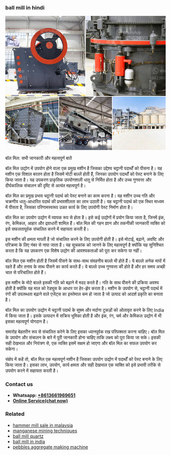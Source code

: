 <h3>ball mill in hindi</h3><img src='1706767806.jpg' alt=''><p>बॉल मिल: सभी जानकारी और महत्वपूर्ण बातें</p><p>बॉल मिल उद्योग में उपयोग होने वाला एक प्रमुख मशीन है जिसका उद्देश्य चट्टानी पदार्थों को पीसना है। यह मशीन एक विशाल बरतन होता है जिसमें मोटी बाल्लें होती हैं, जिनका उपयोग पदार्थों को पेस्ट बनाने के लिए किया जाता है। यह उपकरण प्राकृतिक उपयोगशाली धातु से निर्मित होता है और उच्च गुणवत्ता और दीर्घकालिक संचालन की दृष्टि से अत्यंत महत्वपूर्ण है।</p><p>बॉल मिल का प्रमुख प्रभाव चट्टानी पदार्थ को पेस्ट बनाने का काम करना है। यह मशीन उच्च गति और चक्रणीय धातु-आधारित पदार्थ की प्रभावशीलता का लाभ उठाती है। यह चट्टानी पदार्थ को एक स्थिर माध्यम में पीसता है, जिसका परिणामस्वरूप उन्नत कार्य के लिए उपयोगी पेस्ट निर्माण होता है।</p><p>बॉल मिल का उपयोग उद्योग में व्यापक रूप से होता है। इसे कई उद्योगों में प्रयोग किया जाता है, जिनमें इंक, रंग, केमिकल, आहार और द्रवाधारी शामिल हैं। बॉल मिल की गहन ज्ञान और तकनीकी जानकारी व्यक्ति को इसे सफलतापूर्वक संचालित करने में सहायता करती है।</p><p>इस मशीन की क्षमता मापती है जो संचालित करने के लिए उपयोगी होती है। इसे मोटाई, बढ़ाने, अवष्टि और परिक्रमा के लिए नंबर से नापा जाता है। यह सूचकांक को जानने के लिए महत्वपूर्ण है क्योंकि यह सुनिश्चित करता है कि यह उपकरण एक विशेष उद्योग की आवश्यकताओं को पूरा कर सकेगा या नहीं।</p><p>बॉल मिल एक मशीन होती है जिसमें पीसने के साथ-साथ संवहनीय बाल्ले भी होते हैं। ये बाल्ले अनेक मापों में रहते हैं और तनाव के साथ पीसने का कार्य करते हैं। ये बाल्ले उच्च गुणवत्ता की होते हैं और हर समय अच्छी चाल से परिचालित होते हैं।</p><p>इस मशीन के मोटे बाल्ले इसकी गति को बढ़ाने में मदद करते हैं। गति के साथ पीसने की प्रक्रिया अवश्य होती है क्योंकि यह माल को रेड्युस के आधार पर हेर-झेर करता है। मशीन के उपयोग से, चट्टानी पदार्थ में रंगों की उपलब्धता बढ़ाने वाले एजेंट्स का इस्तेमाल कम हो जाता है जो उत्पाद को आदर्श प्रकृति का बनाता है।</p><p>बॉल मिल का उपयोग उद्योग में चट्टानी पदार्थ के सुषम और मर्दाना टुकड़ों को ओलावृत करने के लिए India में किया जाता है। इसके उत्पादन में सक्रिय भूमिका होती है और इंक, रंग, चर्म और केमिकल उद्योग में भी इसका महत्वपूर्ण योगदान है।</p><p>समारोह बेहतरीन रूप से संचालित करेने के लिए इसका ध्यानपूर्वक रख परिपक्वता करना चाहिए। बॉल मिल के उपयोग और संचालन के बारे में पूरी जानकारी होना चाहिए ताकि लक्ष्य को पूरा किया जा सके। इसकी सही देखभाल और नियंत्रण से, एक व्यक्ति इसमें सक्षम हो जाएगा और बॉल मिल का सफल उपयोग कर सकेगा।</p><p>संक्षेप में कहें तो, बॉल मिल एक महत्वपूर्ण मशीन है जिसका उपयोग उद्योग में पदार्थों को पेस्ट बनाने के लिए किया जाता है। इसका लाभ, उपयोग, कार्य क्षमता और सही देखभाल एक व्यक्ति को इसे प्रभावी तरीके से उपयोग करने में सहायता करती है।</p><h3>Contact us</h3><ul><li><strong>Whatsapp:&nbsp;<a href="https://wa.me/8613661969651">+8613661969651</a></strong></li><li><a href="https://swt.shibang-china.com/?git&amp;zhl&amp;ball mill in hindi"><strong>Online Service(chat now)</strong></a></li></ul><h3>Related</h3><ul><li><a href='hammer mill sale in malaysia.md'>hammer mill sale in malaysia</a></li><li><a href='manganese mining techniques.md'>manganese mining techniques</a></li><li><a href='ball mill quartz.md'>ball mill quartz</a></li><li><a href='ball mill in india.md'>ball mill in india</a></li><li><a href='pebbles aggregate making machine.md'>pebbles aggregate making machine</a></li></ul>